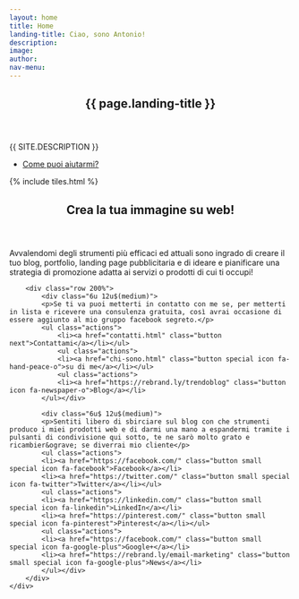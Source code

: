 ```yaml
---
layout: home
title: Home
landing-title: Ciao, sono Antonio!
description:
image:
author:
nav-menu:
---
```


<!-- Banner -->
<section id="banner" class="major">
	<div class="inner">
		<header class="major">
			<h1>{{ page.landing-title }}</h1>
		</header>
		<div class="content">
			<p style="text-transform: uppercase;">{{ site.description }}</p>
			<ul class="actions">
				<li><a href="#one" class="button next scrolly">Come puoi aiutarmi?</a></li>
			</ul>
		</div>
	</div>
</section>

<!-- Main -->
<div id="main">

<!-- One -->
{% include tiles.html %}

<!-- Two -->
<section id="two">
	<div class="inner">
		<header class="major">
			<h2>Crea la tua immagine su web!</h2>
		</header>
		<p>Avvalendomi degli strumenti più efficaci ed attuali sono ingrado di creare il tuo blog, portfolio, landing page pubblicitaria e di ideare e pianificare una strategia di promozione adatta ai servizi o prodotti di cui ti occupi!</p>


		<div class="row 200%">
			<div class="6u 12u$(medium)">
			<p>Se ti va puoi metterti in contatto con me se, per metterti in lista e ricevere una consulenza gratuita, così avrai occasione di essere aggiunto al mio gruppo facebook segreto.</p>
			<ul class="actions">
				<li><a href="contatti.html" class="button next">Contattami</a></li></ul>
				<ul class="actions">
				<li><a href="chi-sono.html" class="button special icon fa-hand-peace-o">su di me</a></li></ul>
				<ul class="actions">
				<li><a href="https://rebrand.ly/trendoblog" class="button icon fa-newspaper-o">Blog</a></li>
			</ul></div>

			<div class="6u$ 12u$(medium)">
			<p>Sentiti libero di sbirciare sul blog con che strumenti produco i miei prodotti web e di darmi una mano a espandermi tramite i pulsanti di condivisione qui sotto, te ne sarò molto grato e ricambier&ograve; se diverrai mio cliente</p>
			<ul class="actions">
			<li><a href="https://facebook.com/" class="button small special icon fa-facebook">Facebook</a></li>
			<li><a href="https://twitter.com/" class="button small special icon fa-twitter">Twitter</a></li></ul>
			<ul class="actions">
			<li><a href="https://linkedin.com/" class="button small special icon fa-linkedin">LinkedIn</a></li>
			<li><a href="https://pinterest.com/" class="button small special icon fa-pinterest">Pinterest</a></li></ul>
			<ul class="actions">
			<li><a href="https://facebook.com/" class="button small special icon fa-google-plus">Google+</a></li>
			<li><a href="https://rebrand.ly/email-marketing" class="button small special icon fa-google-plus">News</a></li>
			</ul></div>
		</div>
	</div>
</section>

</div>
